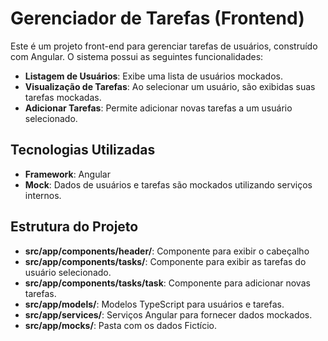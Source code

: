 # Gerenciador de Tarefas (Frontend)

Este é um projeto front-end para gerenciar tarefas de usuários, construído com Angular. O sistema possui as seguintes funcionalidades:

- **Listagem de Usuários**: Exibe uma lista de usuários mockados.
- **Visualização de Tarefas**: Ao selecionar um usuário, são exibidas suas tarefas mockadas.
- **Adicionar Tarefas**: Permite adicionar novas tarefas a um usuário selecionado.

## Tecnologias Utilizadas
- **Framework**: Angular
- **Mock**: Dados de usuários e tarefas são mockados utilizando serviços internos.

## Estrutura do Projeto
- **src/app/components/header/**: Componente para exibir o cabeçalho
- **src/app/components/tasks/**: Componente para exibir as tarefas do usuário selecionado.
- **src/app/components/tasks/task**: Componente para adicionar novas tarefas.
- **src/app/models/**: Modelos TypeScript para usuários e tarefas.
- **src/app/services/**: Serviços Angular para fornecer dados mockados.
- **src/app/mocks/**: Pasta com os dados Fictício.
